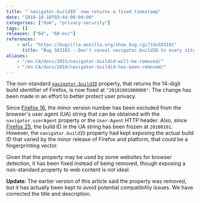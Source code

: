 ```yaml
---
title: "`navigator.buildID` now returns a fixed timestamp"
date: "2018-10-10T03:44:00-04:00"
categories: ["dom", "privacy-security"]
tags: []
releases: ["64", "68-esr"]
references:
    - url: "https://bugzilla.mozilla.org/show_bug.cgi?id=583181"
      title: "Bug 583181 - Don't reveal navigator.buildID to every site on the web"
aliases:
    - "/en-CA/docs/2015/navigator-buildid-will-be-removed/"
    - "/en-CA/docs/2018/navigator-buildid-has-been-removed/"
---
```

The non-standard [`navigator.buildID`](https://developer.mozilla.org/docs/Web/API/Navigator/buildID) property, that returns the 14-digit build identifier of Firefox, is now fixed at `"20181001000000"`. The change has been made in an effort to better protect user privacy.

Since [Firefox 16](https://www.fxsitecompat.dev/en-CA/docs/2012/ua-string-no-longer-contains-patch-level-version-number/), the minor version number has been excluded from the browser's user agent (UA) string that can be obtained with the `navigator.userAgent` property or the `User-Agent` HTTP header. Also, since [Firefox 25](https://www.fxsitecompat.dev/en-CA/docs/2015/build-id-in-ua-string-is-now-frozen-at-20100101/), the build ID in the UA string has been frozen at `20100101`. However, the `navigator.buildID` property had kept exposing the actual build ID that varied by the minor release of Firefox and platform, that could be a fingerprinting vector.

Given that the property may be used by some websites for browser detection, it has been fixed instead of being removed, though exposing a non-standard property to web content is not ideal.

**Update**: The earlier version of this article said the property was removed, but it has actually been kept to avoid potential compatibility issues. We have corrected the title and description.
